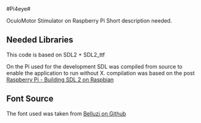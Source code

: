 #Pi4eye#

OculoMotor Stimulator on Raspberry Pi
Short description needed.

## Needed Libraries ##
This code is based on SDL2 + SDL2_ttf

On the Pi used for the development SDL was compiled from source to enable the application to run without X.
compilation was based on the post [Raspberry Pi - Building SDL 2 on Raspbian](https://solarianprogrammer.com/2015/01/22/raspberry-pi-raspbian-getting-started-sdl-2/)

## Font Source ##
The font used was taken from [Belluzj on Github](https://github.com/belluzj/fantasque-sans)

